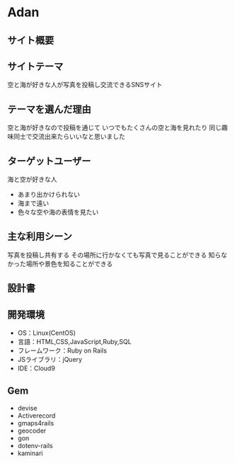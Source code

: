 # Adan

## サイト概要
## サイトテーマ
空と海が好きな人が写真を投稿し交流できるSNSサイト

## テーマを選んだ理由
空と海が好きなので投稿を通じて
いつでもたくさんの空と海を見れたり
同じ趣味同士で交流出来たらいいなと思いました


## ターゲットユーザー
海と空が好きな人
* あまり出かけられない
* 海まで遠い
* 色々な空や海の表情を見たい

## 主な利用シーン
写真を投稿し共有する
その場所に行かなくても写真で見ることができる
知らなかった場所や景色を知ることができる

## 設計書

## 開発環境
* OS：Linux(CentOS)
* 言語：HTML,CSS,JavaScript,Ruby,SQL
* フレームワーク：Ruby on Rails
*  JSライブラリ：jQuery
*  IDE：Cloud9

## Gem
* devise
* Activerecord
* gmaps4rails
* geocoder
* gon
* dotenv-rails
* kaminari


